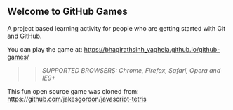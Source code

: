 ## Welcome to GitHub Games

A project based learning activity for people who are getting started with Git and GitHub.

You can play the game at: https://bhagirathsinh_vaghela.github.io/github-games/

>> _*SUPPORTED BROWSERS*: Chrome, Firefox, Safari, Opera and IE9+_

This fun open source game was cloned from: https://github.com/jakesgordon/javascript-tetris
